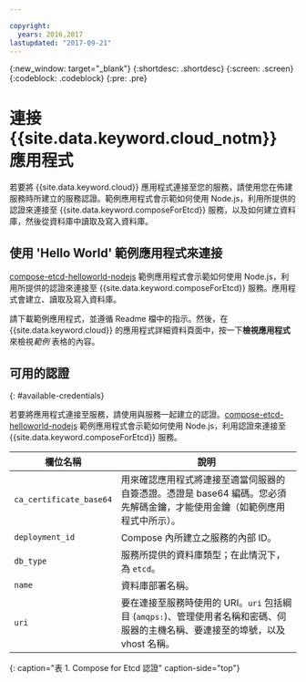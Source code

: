 ```yaml
---

copyright:
  years: 2016,2017
lastupdated: "2017-09-21"
---
```


{:new_window: target="_blank"}
{:shortdesc: .shortdesc}
{:screen: .screen}
{:codeblock: .codeblock}
{:pre: .pre}

# 連接 {{site.data.keyword.cloud_notm}} 應用程式

若要將 {{site.data.keyword.cloud}} 應用程式連接至您的服務，請使用您在佈建服務時所建立的服務認證。範例應用程式會示範如何使用 Node.js，利用所提供的認證來連接至 {{site.data.keyword.composeForEtcd}} 服務，以及如何建立資料庫，然後從資料庫中讀取及寫入資料庫。

## 使用 'Hello World' 範例應用程式來連接

[compose-etcd-helloworld-nodejs](https://github.com/IBM-Bluemix/compose-etcd-helloworld-nodejs) 範例應用程式會示範如何使用 Node.js，利用所提供的認證來連接至 {{site.data.keyword.composeForEtcd}} 服務。應用程式會建立、讀取及寫入資料庫。

請下載範例應用程式，並遵循 Readme 檔中的指示。然後，在 {{site.data.keyword.cloud}} 的應用程式詳細資料頁面中，按一下**檢視應用程式**來檢視*範例* 表格的內容。

## 可用的認證
{: #available-credentials}

若要將應用程式連接至服務，請使用與服務一起建立的認證。[compose-etcd-helloworld-nodejs](https://github.com/IBM-Bluemix/compose-etcd-helloworld-nodejs) 範例應用程式會示範如何使用 Node.js，利用認證來連接至 {{site.data.keyword.composeForEtcd}} 服務。

|欄位名稱|說明|
|----------|-----------|
|`ca_certificate_base64`|用來確認應用程式將連接至適當伺服器的自簽憑證。憑證是 base64 編碼。您必須先解碼金鑰，才能使用金鑰（如範例應用程式中所示）。|
|`deployment_id`|Compose 內所建立之服務的內部 ID。|
|`db_type`|服務所提供的資料庫類型；在此情況下，為 `etcd`。|
|`name`|資料庫部署名稱。|
|`uri`|要在連接至服務時使用的 URI。`uri` 包括綱目 (`amqps:`)、管理使用者名稱和密碼、伺服器的主機名稱、要連接至的埠號，以及 vhost 名稱。|
{: caption="表 1. Compose for Etcd 認證" caption-side="top"}
